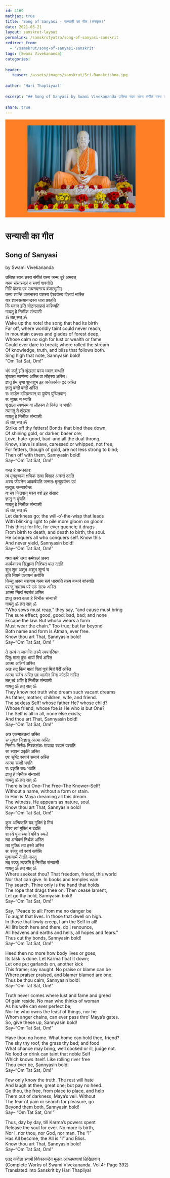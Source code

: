 ```yaml
---
id: 4169    
mathjax: true    
title: 'Song of Sanyasi - सन्यासी का गीत (संस्कृतं)'    
date: 2021-05-21    
layout: samskrut-layout 
permalink: /samskrutyatra/song-of-sanyasi-sanskrit
redirect_from: 
  - '/samskrut/song-of-sanyasi-sanskrit'
tags: [Swami Vivekananda]    
categories:    

header:    
   teaser: /assets/images/samskrut/Sri-Ramakrishna.jpg    

author: 'Hari Thapliyaal'    

excerpt: "## Song of Sanyasi by Swami Vivekananda उत्तिष्ठ स्वरः तस्य संगीतं यस्य जन्मः दूरे अभवत् यस्य संसारमलं न स्पर्शं शक्नोति गिरिं कंदरां एवं सघनवनस्य वंजरभूमीम् यस्य शान्तिं वासनास्य यशस्य ऐश्वर्यस्य विलापं नास्ति यत्र ज्ञानसत्यानन्दस्य धारा प्रवहति किं भवान इति त्रोटनसाहसं"

share: true    
---
```

![](/assets/images/samskrut/Sri-Ramakrishna.jpg)    

# सन्यासी का गीत    
## Song of Sanyasi    

by Swami Vivekananda    

उत्तिष्ठ स्वरः तस्य संगीतं यस्य जन्मः दूरे अभवत्    
यस्य संसारमलं न स्पर्शं शक्नोति    
गिरिं कंदरां एवं सघनवनस्य वंजरभूमीम्    
यस्य शान्तिं वासनास्य यशस्य ऐश्वर्यस्य विलापं नास्ति    
यत्र ज्ञानसत्यानन्दस्य धारा प्रवहति    
किं भवान इति त्रोटनसाहसं करिष्यति    
गायतु हे निर्भीक संन्यासी    
ॐ तत् सत् ॐ    
Wake up the note! the song that had its birth    
Far off, where worldly taint could never reach,    
In mountain caves and glades of forest deep,    
Whose calm no sigh for lust or wealth or fame    
Could ever dare to break; where rolled the stream    
Of knowledge, truth, and bliss that follows both.    
Sing high that note, Sannyasin bold!    
“Om Tat Sat, Om!”    

भंगं कर्तु इति शृंखलां यस्य भवान् बन्धति    
शृंखला स्वर्णस्य अस्ति वा लौहस्य अस्ति।    
ज्ञातु प्रेम घृणा शुभाशुभ इह अनेकानेकं द्वदं अस्ति    
ज्ञातु बन्दी बन्दी अस्ति    
सः दण्डेन दण्डितवान् वा पुष्पेण पुष्पितवान्    
सः मुक्तः न भवति    
शृंखला स्वर्णस्य वा लौहस्य ते निर्बलं न भवति    
त्यागतु ते शृंखला    
गायतु हे निर्भीक संन्यासी    
ॐ तत् सत् ॐ    
Strike off thy fetters! Bonds that bind thee down,    
Of shining gold, or darker, baser ore;    
Love, hate–good, bad–and all the dual throng,    
Know, slave is slave, caressed or whipped, not free;    
For fetters, though of gold, are not less strong to bind;    
Then off with them, Sannyasin bold!    
Say–“Om Tat Sat, Om!”    

गच्छ हे अन्धकारः    
त्वं मृगतृष्णया क्षणिकं दत्वा विशादं अनन्तं ददति    
अस्य जीवनेन आकर्षयति जन्मतः मृत्युपर्यन्तः एवं    
मृत्युतः जन्मपर्यन्तः    
यः स्व जितवान् यस्य वशे इह संसारः    
ज्ञातु न मुंचति    
गायतु हे निर्भीक संन्यासी    
ॐ तत् सत् ॐ    
Let darkness go; the will-o’-the-wisp that leads    
With blinking light to pile more gloom on gloom.    
This thirst for life, for ever quench; it drags    
From birth to death, and death to birth, the soul.    
He conquers all who conquers self. Know this    
And never yield, Sannyasin bold!    
Say–“Om Tat Sat, Om!”    

यथा कर्मः तथा कर्मफलं अस्य    
कार्यकारण सिद्धान्तं निश्चितं फलं ददति    
शुभ शुभ अशुभ अशुभ शून्यं च    
इति नियमे पलायनं करोसि    
किन्तु अस्य धरायाम् यस्य रूपं धारयति तस्य बन्धनं बांधयति    
परन्तु नामरुप परे एकं सत्यः अस्ति    
आत्मा नित्यं स्वतंत्रं अस्ति    
ज्ञातु अस्य कला हे निर्भीक संन्यासी    
गायतु ॐ तत् सत् ॐ    
“Who sows must reap,” they say, “and cause must bring    
The sure effect; good, good; bad, bad; and none    
Escape the law. But whoso wears a form    
Must wear the chain.” Too true; but far beyond    
Both name and form is Atman, ever free.    
Know thou art That, Sannyasin bold!    
Say–“Om Tat Sat, Om! ”    

ते सत्यं न जानन्ति तस्मै स्वपनरिक्तः    
पितुः माता पुत्रः भार्या मित्रं अस्ति    
आत्मा अलिंगं अस्ति    
अतः तद् किमं मातां पितां पुत्रं मित्रं वैरीं अस्ति    
आत्मा सर्वत्र अस्ति एवं आत्मेन विना कोऽपि नास्ति    
तत् त्वं असि हे निर्भीक संन्यासी    
गायतु ॐ तत् सत् ॐ    
They know not truth who dream such vacant dreams    
As father, mother, children, wife, and friend.    
The sexless Self! whose father He? whose child?    
Whose friend, whose foe is He who is but One?    
The Self is all in all, none else exists;    
And thou art That, Sannyasin bold!    
Say–“Om Tat Sat, Om!”    

अत्र एकमात्रतत्वं अस्ति    
सः मुक्तः जिज्ञासु आत्मा अस्ति    
निर्नामः निर्रुपः निश्कलंकः मायाया स्वपनं पश्यति    
सा स्वपनं प्रकृति अस्ति    
एषः सृष्टि स्वपनं समानं अस्ति    
आत्मा साक्षी भवति    
सः प्रकृति रुपः भवति    
ज्ञातु हे निर्भीक संन्यासी    
गायतु ॐ तत् सत् ॐ    
There is but One–The Free–The Knower–Self!    
Without a name, without a form or stain.    
In Him is Maya dreaming all this dream.    
The witness, He appears as nature, soul.    
Know thou art That, Sannyasin bold!    
Say–“Om Tat Sat, Om!”    

कुत्र अन्विष्टति यद् मुक्तिं हे मित्रं    
विश्व त्वां मुक्तिं न ददति    
शास्त्रे पूजास्थाने पवित्र स्थले    
त्वां अन्वेषणं निर्थकं अस्ति    
तव मुक्तिः तव हस्ते अस्ति    
सः रज्जुः त्वं स्वयं कर्षसि    
मुक्त्यार्थे रोदति मास्तु    
तद् रज्जुः त्यजति हे निर्भीक संन्यासी    
गायतु ॐ तत् सत् ॐ    
Where seekest thou? That freedom, friend, this world    
Nor that can give. In books and temples vain    
Thy search. Thine only is the hand that holds    
The rope that drags thee on. Then cease lament,    
Let go thy hold, Sannyasin bold!    
Say–“Om Tat Sat, Om!”    

Say, “Peace to all: From me no danger be    
To aught that lives. In those that dwell on high.    
In those that lowly creep, I am the Self in all!    
All life both here and there, do I renounce,    
All heavens and earths and hells, all hopes and fears.”    
Thus cut thy bonds, Sannyasin bold!    
Say–“Om Tat Sat, Om!”    

Heed then no more how body lives or goes,    
Its task is done. Let Karma float it down;    
Let one put garlands on, another kick    
This frame; say naught. No praise or blame can be    
Where praiser praised, and blamer blamed are one.    
Thus be thou calm, Sannyasin bold!    
Say–“Om Tat Sat, Om!”    

Truth never comes where lust and fame and greed    
Of gain reside. No man who thinks of woman    
As his wife can ever perfect be;    
Nor he who owns the least of things, nor he    
Whom anger chains, can ever pass thro’ Maya’s gates.    
So, give these up, Sannyasin bold!    
Say–“Om Tat Sat, Om!”    

Have thou no home. What home can hold thee, friend?    
The sky thy roof, the grass thy bed; and food    
What chance may bring, well cooked or ill, judge not.    
No food or drink can taint that noble Self    
Which knows Itself. Like rolling river free    
Thou ever be, Sannyasin bold!    
Say–“Om Tat Sat, Om!”    

Few only know the truth. The rest will hate    
And laugh at thee, great one; but pay no heed.    
Go thou, the free, from place to place, and help    
Them out of darkness, Maya’s veil. Without    
The fear of pain or search for pleasure, go    
Beyond them both, Sannyasin bold!    
Say– “Om Tat Sat, Om!”    

Thus, day by day, till Karma’s powers spent    
Release the soul for ever. No more is birth,    
Nor I, nor thou, nor God, nor man. The “I”    
Has All become, the All is “I” and Bliss.    
Know thou art That, Sannyasin bold!    
Say–“Om Tat Sat, Om!”    

एतद् कविता स्वामी विवेकानन्देन मूलतः  आंग्लभाषायां लिखितवान्    
(Complete Works of Swami Vivekananda. Vol.4- Page 392)    
Translated into Sanskrit by Hari Thapliyal    

    
